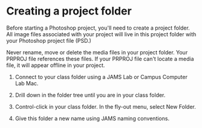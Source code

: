# Creating a project folder

Before starting a Photoshop project, you'll need to create a project folder. All image files associated with your project will live in this project folder with your Photoshop project file \(PSD.\)

Never rename, move or delete the media files in your project folder. Your PRPROJ file references these files. If your PRPROJ file can't locate a media file, it will appear offline in your project.

1. Connect to your class folder using a JAMS Lab or Campus Computer Lab Mac.

2. Drill down in the folder tree until you are in your class folder.

3. Control-click in your class folder. In the fly-out menu, select New Folder.

4. Give this folder a new name using JAMS naming conventions.
